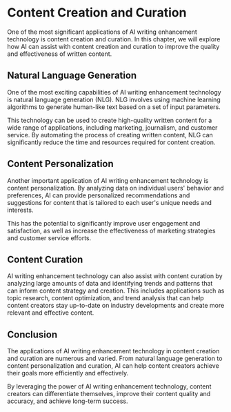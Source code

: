 Content Creation and Curation
================================================================================

One of the most significant applications of AI writing enhancement technology is content creation and curation. In this chapter, we will explore how AI can assist with content creation and curation to improve the quality and effectiveness of written content.

Natural Language Generation
---------------------------

One of the most exciting capabilities of AI writing enhancement technology is natural language generation (NLG). NLG involves using machine learning algorithms to generate human-like text based on a set of input parameters.

This technology can be used to create high-quality written content for a wide range of applications, including marketing, journalism, and customer service. By automating the process of creating written content, NLG can significantly reduce the time and resources required for content creation.

Content Personalization
-----------------------

Another important application of AI writing enhancement technology is content personalization. By analyzing data on individual users' behavior and preferences, AI can provide personalized recommendations and suggestions for content that is tailored to each user's unique needs and interests.

This has the potential to significantly improve user engagement and satisfaction, as well as increase the effectiveness of marketing strategies and customer service efforts.

Content Curation
----------------

AI writing enhancement technology can also assist with content curation by analyzing large amounts of data and identifying trends and patterns that can inform content strategy and creation. This includes applications such as topic research, content optimization, and trend analysis that can help content creators stay up-to-date on industry developments and create more relevant and effective content.

Conclusion
----------

The applications of AI writing enhancement technology in content creation and curation are numerous and varied. From natural language generation to content personalization and curation, AI can help content creators achieve their goals more efficiently and effectively.

By leveraging the power of AI writing enhancement technology, content creators can differentiate themselves, improve their content quality and accuracy, and achieve long-term success.
